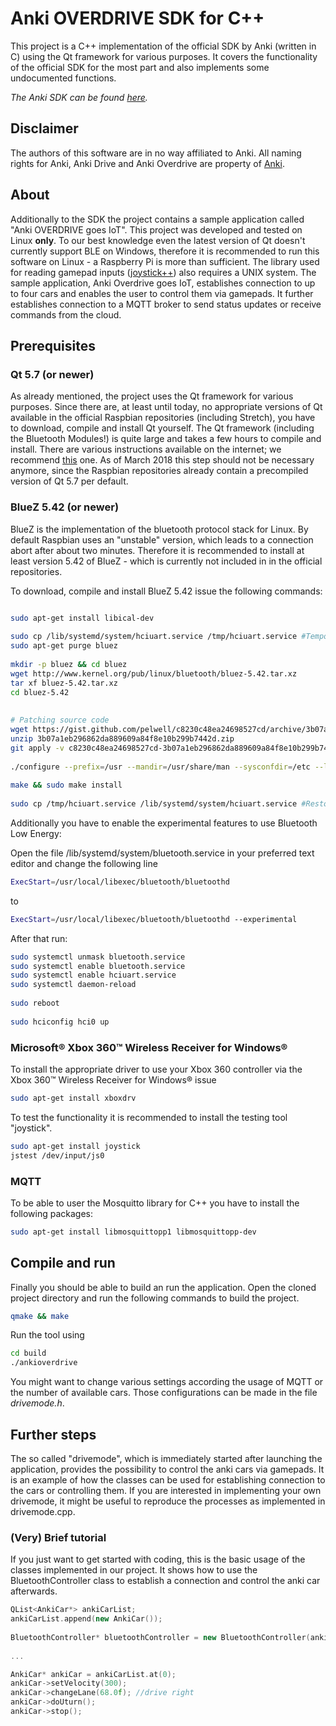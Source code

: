 # Anki OVERDRIVE SDK for C++
This project is a C++ implementation of the official SDK by Anki (written in C) using the Qt framework for various purposes.
It covers the functionality of the official SDK for the most part and also implements some undocumented functions.

*The Anki SDK can be found [here](https://github.com/anki/drive-sdk).*


## Disclaimer
The authors of this software are in no way affiliated to Anki. All naming rights for Anki, Anki Drive and Anki Overdrive are property of [Anki](anki.com).


## About
Additionally to the SDK the project contains a sample application called "Anki OVERDRIVE goes IoT".
This project was developed and tested on Linux **only**. To our best knowledge even the latest version of Qt doesn't currently support BLE on Windows, therefore it is recommended to run this software on Linux - a Raspberry Pi is more than sufficient.
The library used for reading gamepad inputs ([joystick++](https://github.com/drewnoakes/joystick)) also requires a UNIX system.
The sample application, Anki Overdrive goes IoT, establishes connection to up to four cars and enables the user to control them via gamepads. It further establishes connection to a MQTT broker to send status updates or receive commands from the cloud.

## Prerequisites

### Qt 5.7 (or newer)
As already mentioned, the project uses the Qt framework for various purposes. Since there are, at least until today, no appropriate versions of Qt available in the official Raspbian repositories (including Stretch), you have to download, compile and install Qt yourself.
The Qt framework (including the Bluetooth Modules!) is quite large and takes a few hours to compile and install. There are various instructions available on the internet; we recommend [this](http://www.tal.org/building_qt_5_for_raspberrypi_jessie) one.
As of March 2018 this step should not be necessary anymore, since the Raspbian repositories already contain a precompiled version of Qt 5.7 per default.

### BlueZ 5.42 (or newer)
BlueZ is the implementation of the bluetooth protocol stack for Linux. By default Raspbian uses an "unstable" version, which leads to a connection abort after about two minutes. Therefore it is recommended to install at least version 5.42 of BlueZ - which is currently not included in in the official repositories.

To download, compile and install BlueZ 5.42 issue the following commands:

```bash

sudo apt-get install libical-dev
  
sudo cp /lib/systemd/system/hciuart.service /tmp/hciuart.service #Temporary Service-Backup
sudo apt-get purge bluez
  
mkdir -p bluez && cd bluez
wget http://www.kernel.org/pub/linux/bluetooth/bluez-5.42.tar.xz
tar xf bluez-5.42.tar.xz
cd bluez-5.42
  
  
# Patching source code
wget https://gist.github.com/pelwell/c8230c48ea24698527cd/archive/3b07a1eb296862da889609a84f8e10b299b7442d.zip
unzip 3b07a1eb296862da889609a84f8e10b299b7442d.zip
git apply -v c8230c48ea24698527cd-3b07a1eb296862da889609a84f8e10b299b7442d/*
  
./configure --prefix=/usr --mandir=/usr/share/man --sysconfdir=/etc --localstatedir=/var --enable-experimental --enable-maintainer-mode
  
make && sudo make install
  
sudo cp /tmp/hciuart.service /lib/systemd/system/hciuart.service #Restore previously saved service file
```

Additionally you have to enable the experimental features to use Bluetooth Low Energy:

Open the file /lib/systemd/system/bluetooth.service in your preferred text editor and change the following line
```bash
ExecStart=/usr/local/libexec/bluetooth/bluetoothd
```
to
```bash
ExecStart=/usr/local/libexec/bluetooth/bluetoothd --experimental
```

After that run:

```bash
sudo systemctl unmask bluetooth.service
sudo systemctl enable bluetooth.service
sudo systemctl enable hciuart.service
sudo systemctl daemon-reload
  
sudo reboot
  
sudo hciconfig hci0 up
```


### Microsoft® Xbox 360™ Wireless Receiver for Windows®
To install the appropriate driver to use your Xbox 360 controller via the Xbox 360™ Wireless Receiver for Windows® issue
```bash
sudo apt-get install xboxdrv
```

To test the functionality it is recommended to install the testing tool "joystick".
```bash
sudo apt-get install joystick
jstest /dev/input/js0
```


### MQTT
To be able to user the Mosquitto library for C++ you have to install the following packages:
```bash
sudo apt-get install libmosquittopp1 libmosquittopp-dev
```


## Compile and run
Finally you should be able to build an run the application. Open the cloned project directory and run the following commands to build the project.
```bash
qmake && make
```

Run the tool using
```bash
cd build
./ankioverdrive
```

You might want to change various settings according the usage of MQTT or the number of available cars. Those configurations can be made in the file *drivemode.h*.

## Further steps
The so called "drivemode", which is immediately started after launching the application, provides the possibility to control the anki cars via gamepads. It is an example of how the classes can be used for establishing connection to the cars or controlling them.
If you are interested in implementing your own drivemode, it might be useful to reproduce the processes as implemented in drivemode.cpp.

### (Very) Brief tutorial
If you just want to get started with coding, this is the basic usage of the classes implemented in our project. It shows how to use the BluetoothController class to establish a connection and control the anki car afterwards.
```cpp
QList<AnkiCar*> ankiCarList;
ankiCarList.append(new AnkiCar());
  
BluetoothController* bluetoothController = new BluetoothController(ankiCarList, this);
  
...

AnkiCar* ankiCar = ankiCarList.at(0);
ankiCar->setVelocity(300);
ankiCar->changeLane(68.0f); //drive right
ankiCar->doUturn();
ankiCar->stop();
```
